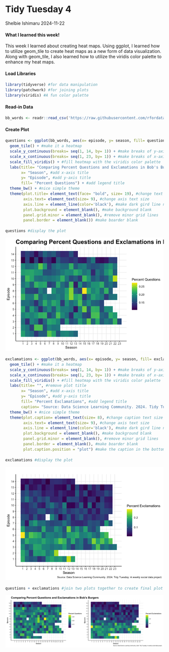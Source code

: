 Tidy Tuesday 4
================
Shelbie Ishimaru
2024-11-22

#### What I learned this week!

This week I learned about creating heat maps. Using ggplot, I learned
how to utilize geom_tile to create heat maps as a new form of data
visualization. Along with geom_tile, I also learned how to utilize the
viridis color palette to enhance my heat maps.

#### Load Libraries

``` r
library(tidyverse) #for data manipulation
library(patchwork) #for joining plots
library(viridis) #A fun color palette
```

#### Read-in Data

``` r
bb_words <- readr::read_csv('https://raw.githubusercontent.com/rfordatascience/tidytuesday/master/data/2024/2024-11-19/episode_metrics.csv') #read in bob's burgers episode words data
```

#### Create Plot

``` r
questions <- ggplot(bb_words, aes(x= episode, y= season, fill= question_ratio)) + #initialize question plot
  geom_tile() + #make it a heatmap
  scale_y_continuous(breaks= seq(1, 14, by= 1)) + #make breaks of y-axis by 1
  scale_x_continuous(breaks= seq(1, 23, by= 1)) + #make breaks of x-axis by 1
  scale_fill_viridis() + #fill heatmap with the viridis color palette
  labs(title= "Comparing Percent Questions and Exclamations in Bob's Burgers", #add plot title, NOTE: it's cut off right now because it is suppose to fit the joined patchwork plot
       x= "Season", #add x-axis title
       y= "Episode", #add y-axis title
       fill= "Percent Questions") + #add legend title
  theme_bw() + #nice simple theme
  theme(plot.title= element_text(face= "bold", size= 19), #change text size and bold title
        axis.text= element_text(size= 9), #change axis text size
        axis.line = element_line(color='black'), #make dark gird line next to axis
        plot.background = element_blank(), #make background blank
        panel.grid.minor = element_blank(), #remove minor grid lines
        panel.border = element_blank()) #make boarder blank

questions #display the plot
```

![](../Output/questions-1.png)<!-- -->

``` r
exclamations <- ggplot(bb_words, aes(x= episode, y= season, fill= exclamation_ratio)) + #initialize exclamation plot
  geom_tile() + #make it a heatmap
  scale_y_continuous(breaks= seq(1, 14, by= 1)) + #make breaks of y-axis by 1
  scale_x_continuous(breaks= seq(1, 23, by= 1)) + #make breaks of x-axis by 1
  scale_fill_viridis() + #fill heatmap with the viridis color palette
  labs(title= "", #remove plot title
       x= "Season", #add x-axis title
       y= "Episode", #add y-axis title
       fill= "Percent Exclamations", #add legend title
       caption= "Source: Data Science Learning Community. 2024. Tidy Tuesday: A weekly social data project.") + #add caption that gives data credit
  theme_bw() + #nice simple theme
  theme(plot.caption= element_text(size= 8), #change caption text size and bold title
        axis.text= element_text(size= 9), #change axis text size
        axis.line = element_line(color='black'), #make dark gird line next to axis
        plot.background = element_blank(), #make background blank
        panel.grid.minor = element_blank(), #remove minor grid lines
        panel.border = element_blank(), #make boarder blank
        plot.caption.position = "plot") #make the caption in the bottom right corner

exclamations #display the plot
```

![](../Output/exclamations-1.png)<!-- -->

``` r
questions + exclamations #join two plots together to create final plot
```

![](../Output/final_plot-1.png)<!-- -->
